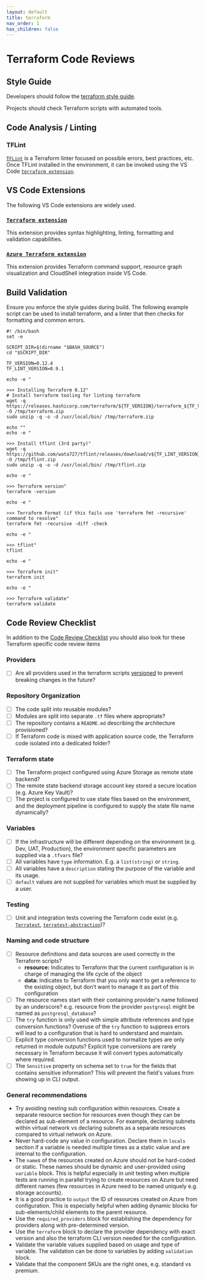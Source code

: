 ```yaml
---
layout: default
title: terraform
nav_order: 1
has_children: false
---
```


# Terraform Code Reviews

## Style Guide

Developers should follow the [terraform style guide](https://github.com/jonbrouse/terraform-style-guide/blob/master/README.md).

Projects should check Terraform scripts with automated tools.

## Code Analysis / Linting

### TFLint

[`TFLint`](https://github.com/terraform-linters/tflint) is a Terraform linter focused on possible errors, best practices, etc. Once TFLint installed in the environment, it can be invoked using the VS Code [`terraform extension`](https://marketplace.visualstudio.com/items?itemName=mauve.terraform).

## VS Code Extensions

The following VS Code extensions are widely used.

### [`Terraform extension`](https://marketplace.visualstudio.com/items?itemName=mauve.terraform)

This extension provides syntax highlighting, linting, formatting and validation capabilities.

### [`Azure Terraform extension`](https://marketplace.visualstudio.com/items?itemName=ms-azuretools.vscode-azureterraform)

This extension provides Terraform command support, resource graph visualization and CloudShell integration inside VS Code.

## Build Validation

Ensure you enforce the style guides during build. The following example script can be used to install terraform, and a linter that
then checks for formatting and common errors.

```shell
#! /bin/bash
set -e

SCRIPT_DIR=$(dirname "$BASH_SOURCE")
cd "$SCRIPT_DIR"

TF_VERSION=0.12.4
TF_LINT_VERSION=0.9.1

echo -e "

>>> Installing Terraform 0.12"
# Install terraform tooling for linting terraform
wget -q https://releases.hashicorp.com/terraform/${TF_VERSION}/terraform_${TF_VERSION}_linux_amd64.zip -O /tmp/terraform.zip
sudo unzip -q -o -d /usr/local/bin/ /tmp/terraform.zip

echo ""
echo -e "

>>> Install tflint (3rd party)"
wget -q https://github.com/wata727/tflint/releases/download/v${TF_LINT_VERSION}/tflint_linux_amd64.zip -O /tmp/tflint.zip
sudo unzip -q -o -d /usr/local/bin/ /tmp/tflint.zip

echo -e "

>>> Terraform version"
terraform -version

echo -e "

>>> Terraform Format (if this fails use 'terraform fmt -recursive' command to resolve"
terraform fmt -recursive -diff -check

echo -e "

>>> tflint"
tflint

echo -e "

>>> Terraform init"
terraform init

echo -e "

>>> Terraform validate"
terraform validate
```

## Code Review Checklist

In addition to the [Code Review Checklist](../process-guidance/reviewer-guidance.md) you should also look for these Terraform specific code review items

### Providers

* [ ] Are all providers used in the terraform scripts [versioned](https://www.terraform.io/language/providers/requirements#best-practices-for-provider-versions) to prevent breaking changes in the future?

### Repository Organization

* [ ] The code split into reusable modules?
* [ ] Modules are split into separate `.tf` files where appropriate?
* [ ] The repository contains a `README.md` describing the architecture provisioned?
* [ ] If Terraform code is mixed with application source code, the Terraform code isolated into a dedicated folder?

### Terraform state

* [ ] The Terraform project configured using Azure Storage as remote state backend?
* [ ] The remote state backend storage account key stored a secure location (e.g. Azure Key Vault)?
* [ ] The project is configured to use state files based on the environment, and the deployment pipeline is configured to supply the state file name dynamically?

### Variables

* [ ] If the infrastructure will be different depending on the environment (e.g. Dev, UAT, Production), the environment specific parameters are supplied via a `.tfvars` file?
* [ ] All variables have `type` information. E.g. a `list(string)` or `string`.
* [ ] All variables have a `description` stating the purpose of the variable and its usage.
* [ ] `default` values are not supplied for variables which must be supplied by a user.

### Testing

* [ ] Unit and integration tests covering the Terraform code exist (e.g. [`Terratest`](https://terratest.gruntwork.io/), [`terratest-abstraction`](https://github.com/microsoft/terratest-abstraction))?

### Naming and code structure

* [ ] Resource definitions and data sources are used correctly in the Terraform scripts?
  * **resource:** Indicates to Terraform that the current configuration is in charge of managing the life cycle of the object
  * **data:** Indicates to Terraform that you only want to get a reference to the existing object, but don’t want to manage it as part of this configuration
* [ ] The resource names start with their containing provider's name followed by an underscore? e.g. resource from the provider `postgresql` might be named as `postgresql_database`?
* [ ] The `try` function is only used with simple attribute references and type conversion functions? Overuse of the `try` function to suppress errors will lead to a configuration that is hard to understand and maintain.
* [ ] Explicit type conversion functions used to normalize types are only returned in module outputs? Explicit type conversions are rarely necessary in Terraform because it will convert types automatically where required.
* [ ] The `Sensitive` property on schema set to `true` for the fields that contains sensitive information? This will prevent the field's values from showing up in CLI output.

### General recommendations

* Try avoiding nesting sub configuration within resources. Create a separate resource section for resources even though they can be declared as sub-element of a resource. For example, declaring subnets within virtual network vs declaring subnets as a separate resources compared to virtual network on Azure.
* Never hard-code any value in configuration. Declare them in `locals` section if a variable is needed multiple times as a static value and are internal to the configuration.
* The `name`s of the resources created on Azure should not be hard-coded or static. These names should be dynamic and user-provided using `variable` block. This is helpful especially in unit testing when multiple tests are running in parallel trying to create resources on Azure but need different names (few resources in Azure need to be named uniquely e.g. storage accounts).
* It is a good practice to `output` the ID of resources created on Azure from configuration. This is especially helpful when adding dynamic blocks for sub-elements/child elements to the parent resource.
* Use the `required_providers` block for establishing the dependency for providers along with pre-determined version.
* Use the `terraform` block to declare the provider dependency with exact version and also the terraform CLI version needed for the configuration.
* Validate the variable values supplied based on usage and type of variable. The validation can be done to variables by adding `validation` block.
* Validate that the component SKUs are the right ones, e.g. standard vs premium.
